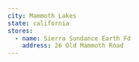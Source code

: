 ```yaml
---
city: Mammoth Lakes
state: california
stores:
  - name: Sierra Sundance Earth Fd
    address: 26 Old Mammoth Road
---
```

